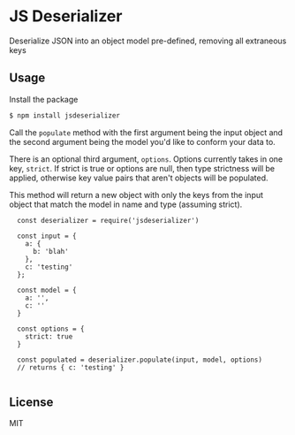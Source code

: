 # JS Deserializer

Deserialize JSON into an object model pre-defined, removing all extraneous keys

## Usage

Install the package
```bash
$ npm install jsdeserializer
```

Call the `populate` method with the first argument being the input object and the second argument being the model you'd like to conform your data to.

There is an optional third argument, `options`. Options currently takes in one key, `strict`. If strict is true or options are null, then type strictness will be applied, otherwise key value pairs that aren't objects will be populated.

This method will return a new object with only the keys from the input object that match the model in name and type (assuming strict).
```
  const deserializer = require('jsdeserializer')

  const input = {
    a: {
      b: 'blah'
    },
    c: 'testing'
  };

  const model = {
    a: '',
    c: ''
  }

  const options = {
    strict: true
  }

  const populated = deserializer.populate(input, model, options)
  // returns { c: 'testing' }
  
```

## License
MIT